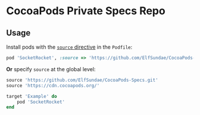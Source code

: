 # CocoaPods Private Specs Repo

## Usage

Install pods with the [`source` directive](https://guides.cocoapods.org/syntax/podfile.html#source) in the `Podfile`:

```ruby
pod 'SocketRocket', :source => 'https://github.com/ElfSundae/CocoaPods-Specs.git'
```

**Or** specify `source` at the global level:

```ruby
source 'https://github.com/ElfSundae/CocoaPods-Specs.git'
source 'https://cdn.cocoapods.org/'

target 'Example' do
    pod 'SocketRocket'
end
```
